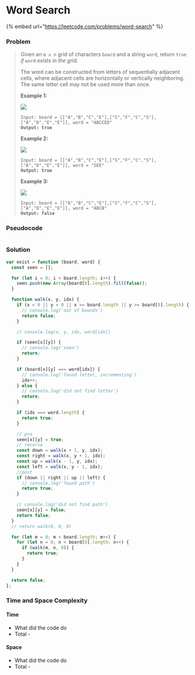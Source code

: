 # Word Search

{% embed url="https://leetcode.com/problems/word-search" %}

### Problem

> Given an `m x n` grid of characters `board` and a string `word`, return `true` _if_ `word` _exists in the grid_.
>
> The word can be constructed from letters of sequentially adjacent cells, where adjacent cells are horizontally or vertically neighboring. The same letter cell may not be used more than once.
>
> &#x20;
>
> **Example 1:**
>
> ![](https://assets.leetcode.com/uploads/2020/11/04/word2.jpg)
>
> <pre><code>Input: board = [["A","B","C","E"],["S","F","C","S"],["A","D","E","E"]], word = "ABCCED"
> <strong>Output: true</strong></code></pre>
>
> **Example 2:**
>
> ![](https://assets.leetcode.com/uploads/2020/11/04/word-1.jpg)
>
> <pre><code>Input: board = [["A","B","C","E"],["S","F","C","S"],["A","D","E","E"]], word = "SEE"
> <strong>Output: true</strong></code></pre>
>
> **Example 3:**
>
> ![](https://assets.leetcode.com/uploads/2020/10/15/word3.jpg)
>
> <pre><code>Input: board = [["A","B","C","E"],["S","F","C","S"],["A","D","E","E"]], word = "ABCB"
> <strong>Output: false</strong></code></pre>

### Pseudocode

```
```

### Solution

```javascript
var exist = function (board, word) {
  const seen = [];

  for (let i = 0; i < board.length; i++) {
    seen.push(new Array(board[0].length).fill(false));
  }

  function walk(x, y, idx) {
    if (x < 0 || y < 0 || x >= board.length || y >= board[0].length) {
      // console.log('out of bounds')
      return false;
    }

    // console.log(x, y, idx, word[idx])

    if (seen[x][y]) {
      // console.log('seen')
      return;
    }

    if (board[x][y] === word[idx]) {
      // console.log('found letter, incrementing')
      idx++;
    } else {
      // console.log('did not find letter')
      return;
    }

    if (idx === word.length) {
      return true;
    }

    // pre
    seen[x][y] = true;
    // recurse
    const down = walk(x + 1, y, idx);
    const right = walk(x, y + 1, idx);
    const up = walk(x - 1, y, idx);
    const left = walk(x, y - 1, idx);
    //post
    if (down || right || up || left) {
      // console.log('found path')
      return true;
    }

    // console.log('did not find path')
    seen[x][y] = false;
    return false;
  }
  // return walk(0, 0, 0)

  for (let m = 0; m < board.length; m++) {
    for (let n = 0; n < board[0].length; n++) {
      if (walk(m, n, 0)) {
        return true;
      }
    }
  }

  return false;
};

```

### Time and Space Complexity

#### Time

* What did the code do
* Total -

#### Space

* What did the code do
* Total -

